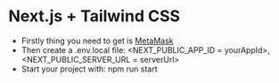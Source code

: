 # Next.js + Tailwind CSS 

- Firstly thing you need to get is [MetaMask](https://metamask.io/)
- Then create a .env.local file: <NEXT_PUBLIC_APP_ID = yourAppId>, <NEXT_PUBLIC_SERVER_URL = serverUrl>
- Start your project with: npm run start



